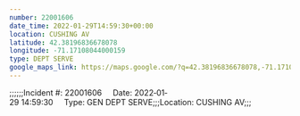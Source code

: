 ```yaml
---
number: 22001606
date_time: 2022-01-29T14:59:30+00:00
location: CUSHING AV
latitude: 42.38196836678078
longitude: -71.17108044000159
type: DEPT SERVE
google_maps_link: https://maps.google.com/?q=42.38196836678078,-71.17108044000159
---
```


;;;;;;Incident #: 22001606     Date: 2022‐01‐29 14:59:30     Type: GEN DEPT SERVE;;;Location: CUSHING AV;;;
